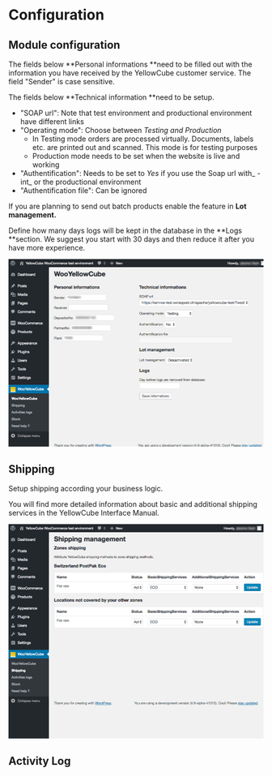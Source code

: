 # Configuration

## Module configuration

The fields below **Personal informations **need to be filled out with the information you have received by the YellowCube customer service. The field "Sender" is case sensitive.

The fields below **Technical information **need to be setup.

* "SOAP url": Note that test environment and productional environment have different links
* "Operating mode": Choose between _Testing and Production_
  * In Testing mode orders are processed virtually. Documents, labels etc. are printed out and scanned. This mode is for testing purposes
  * Production mode needs to be set when the website is live and working
* "Authentification": Needs to be set to _Yes_ if you use the Soap url with_ -int_ or the productional environment
* "Authentification file": Can be ignored

If you are planning to send out batch products enable the feature in **Lot management.**

Define how many days logs will be kept in the database in the **Logs **section. We suggest you start with 30 days and then reduce it after you have more experience.

![](/assets/Informations.png)

## Shipping

Setup shipping according your business logic.

You will find more detailed information about basic and additional shipping services in the YellowCube Interface Manual.

![](/assets/Shipping.png)

## Activity Log



